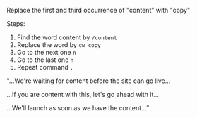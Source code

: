 Replace the first and third occurrence of "content" with "copy"

Steps:
1. Find the word content by `/content`
2. Replace the word by `cw copy`
3. Go to the next one `n`
4. Go to the last one `n`
5. Repeat command `.`

"...We're waiting for content before the site can go live...

...If you are content with this, let's go ahead with it...

...We'll launch as soon as we have the content...”
